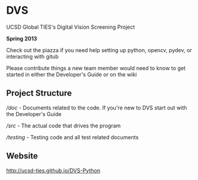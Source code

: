 DVS
===

UCSD Global TIES's Digital Vision Screening Project

**Spring 2013**

Check out the piazza if you need help setting up python, opencv, pydev, or interacting with gitub

Please contribute things a new team member would need to know to get started in either the Developer's Guide or on the wiki

Project Structure
-----------------

*/doc* - Documents related to the code. 
       If you're new to DVS start out with the Developer's Guide

*/src* - The actual code that drives the program

*/testing* - Testing code and all test related documents

Website
-------

http://ucsd-ties.github.io/DVS-Python
